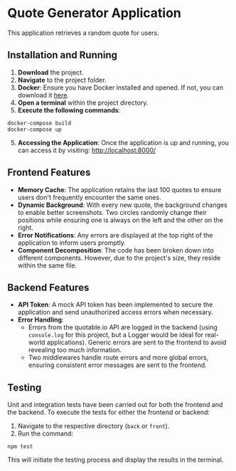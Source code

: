# Quote Generator Application

This application retrieves a random quote for users.

## Installation and Running

1. **Download** the project.
2. **Navigate** to the project folder.
3. **Docker**: Ensure you have Docker installed and opened. If not, you can download it [here](https://docs.docker.com/get-docker/).
4. **Open a terminal** within the project directory.
5. **Execute the following commands**:

  ```
  docker-compose build
  docker-compose up
  ```
5. **Accessing the Application**: Once the application is up and running, you can access it by visiting: [http://localhost:8000/](http://localhost:8000/)

## Frontend Features

- **Memory Cache**: The application retains the last 100 quotes to ensure users don't frequently encounter the same ones.
- **Dynamic Background**: With every new quote, the background changes to enable better screenshots. Two circles randomly change their positions while ensuring one is always on the left and the other on the right.
- **Error Notifications**: Any errors are displayed at the top right of the application to inform users promptly.
- **Component Decomposition**: The code has been broken down into different components. However, due to the project's size, they reside within the same file.

## Backend Features

- **API Token**: A mock API token has been implemented to secure the application and send unauthorized access errors when necessary.
- **Error Handling**: 
  - Errors from the quotable.io API are logged in the backend (using `console.log` for this project, but a Logger would be ideal for real-world applications). Generic errors are sent to the frontend to avoid revealing too much information.
  - Two middlewares handle route errors and more global errors, ensuring consistent error messages are sent to the frontend.

## Testing

Unit and integration tests have been carried out for both the frontend and the backend.
To execute the tests for either the frontend or backend:

1. Navigate to the respective directory (`back` or `front`).
2. Run the command:

```
npm test
```

This will initiate the testing process and display the results in the terminal.
